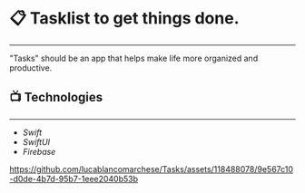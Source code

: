 # 📋 Tasklist to get things done.
---
"Tasks" should be an app that helps make life more organized and productive.

## 📺 Technologies
---
- *Swift*
- *SwiftUI*
- *Firebase*











https://github.com/lucablancomarchese/Tasks/assets/118488078/9e567c10-d0de-4b7d-95b7-1eee2040b53b

